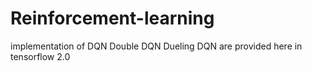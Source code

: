 # Reinforcement-learning

implementation of 
DQN
Double DQN
Dueling DQN 
are provided here in tensorflow 2.0
